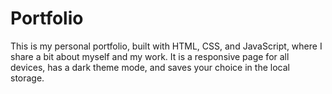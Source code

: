 # Portfolio
This is my personal portfolio, built with HTML, CSS, and JavaScript, where I share a bit about myself and my work.
It is a responsive page for all devices, has a dark theme mode, and saves your choice in the local storage.
